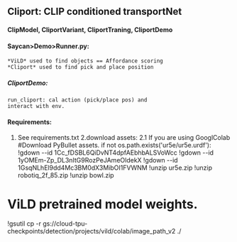 ## Cliport: CLIP conditioned transportNet
#### ClipModel, CliportVariant, CliportTraning, CliportDemo
#### Saycan>Demo>Runner.py: 
    *ViLD* used to find objects == Affordance scoring
    *Cliport* used to find pick and place position
##### CliportDemo:
    run_cliport: cal action (pick/place pos) and 
    interact with env.

#### 

#### Requirements: 
1. See requirements.txt 
2.download assets:
2.1 If you are using GooglColab
  #Download PyBullet assets.
  if not os.path.exists('ur5e/ur5e.urdf'):
    !gdown --id 1Cc_fDSBL6QiDvNT4dpfAEbhbALSVoWcc
    !gdown --id 1yOMEm-Zp_DL3nItG9RozPeJAmeOldekX
    !gdown --id 1GsqNLhEl9dd4Mc3BM0dX3MibOI1FVWNM
    !unzip ur5e.zip
    !unzip robotiq_2f_85.zip
    !unzip bowl.zip

  # ViLD pretrained model weights.
  !gsutil cp -r gs://cloud-tpu-checkpoints/detection/projects/vild/colab/image_path_v2 ./
